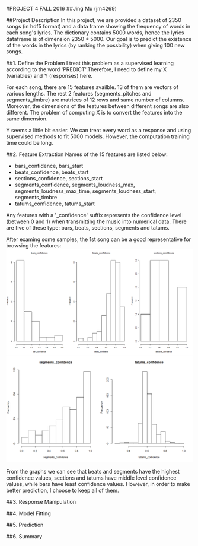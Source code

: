 #PROJECT 4 FALL 2016
##Jing Mu (jm4269)

##Project Description
In this project, we are provided a dataset of 2350 songs (in hdf5 format) and a data frame showing the frequency of words in each song's lyrics. The dictionary contains 5000 words, hence the lyrics dataframe is of dimension 2350 * 5000. Our goal is to predict the existence of the words in the lyrics (by ranking the possbility) when giving 100 new songs.

##1. Define the Problem
I treat this problem as a supervised learning according to the word 'PREDICT'.Therefore, I need to define my X (variables) and Y (responses) here.

For each song, there are 15 features availble. 13 of them are vectors of various lengths. The rest 2 features (segments_pitches and segments_timbre) are matrices of 12 rows and same number of columns. Moreover, the dimensions of the features between different songs are also different. The problem of computing X is to convert the features into the same dimension.

Y seems a little bit easier. We can treat every word as a response and using supervised methods to fit 5000 models. However, the computation training time could be long.

##2. Feature Extraction
Names of the 15 features are listed below:
+ bars_confidence, bars_start
+ beats_confidence, beats_start
+ sections_confidence, sections_start
+ segments_confidence, segments_loudness_max, segments_loudness_max_time, segments_loudness_start, segments_timbre
+ tatums_confidence, tatums_start

Any features with a '_confidence' suffix represents the confidence level (between 0 and 1) when transmitting the music into numerical data. There are five of these type: bars, beats, sections, segments and tatums.

After examing some samples, the 1st song can be a good representative for browsing the features:
![image](https://github.com/TZstatsADS/Fall2016-proj4-jingmu2014/blob/master/figs/barsbeatssections.png)
![image](https://github.com/TZstatsADS/Fall2016-proj4-jingmu2014/blob/master/figs/segmentstatums.png)

From the graphs we can see that beats and segments have the highest confidence values, sections and tatums have middle level confidence values, while bars have least confidence values. However, in order to make better prediction, I choose to keep all of them.







##3. Response Manipulation


##4. Model Fitting


##5. Prediction


##6. Summary
